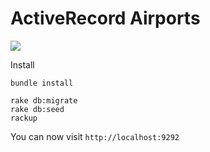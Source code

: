 # ActiveRecord Airports

![](https://user-images.githubusercontent.com/4499581/58266632-f9faf880-7d79-11e9-9f99-687f763a61a7.jpg)

Install

```
bundle install
```

```
rake db:migrate
rake db:seed
rackup
```

You can now visit `http://localhost:9292`

